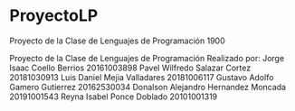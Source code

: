 # ProyectoLP
Proyecto de la Clase de Lenguajes de Programación 1900 

Proyecto de la Clase de Lenguajes de Programación Realizado por: 
Jorge Isaac Coello Berrios 20161003898
Pavel Wilfredo Salazar Cortez 20181030913
Luis Daniel Mejia Valladares 20181006117
Gustavo Adolfo Gamero Gutierrez 20162530034
Donalson Alejandro Hernandez Moncada 20191001543
Reyna Isabel Ponce Doblado 20101001319
